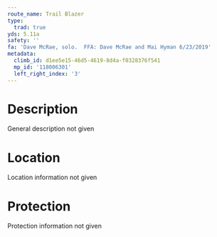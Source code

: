 ```yaml
---
route_name: Trail Blazer
type:
  trad: true
yds: 5.11a
safety: ''
fa: 'Dave McRae, solo.  FFA: Dave McRae and Mai Hyman 6/23/2019'
metadata:
  climb_id: d1ee5e15-46d5-4619-8d4a-f0328376f541
  mp_id: '118006301'
  left_right_index: '3'
---
```

# Description
General description not given

# Location
Location information not given

# Protection
Protection information not given
